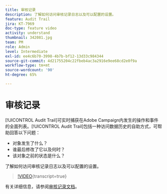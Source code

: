 ```yaml
---
title: 审核记录
description: 了解如何访问审核记录日志以及可以配置的设置。
feature: Audit Trail
jira: KT-7969
doc-type: feature video
activity: understand
thumbnail: 342081.jpg
team: PM
role: Admin
level: Intermediate
exl-id: ee4c6b70-3998-4b7b-bf12-13d33c984344
source-git-commit: 4d21755204c22fbeb4ac3a2916e9ee68cd2e0f9a
workflow-type: tm+mt
source-wordcount: '90'
ht-degree: 65%

---
```


# 审核记录

[!UICONTROL Audit Trail]可实时捕获在Adobe Campaign内发生的操作和事件的全面列表。[!UICONTROL Audit Trail]包括一种访问数据历史的自助方式，可帮助回答以下问题：

* 对象发生了什么？
* 谁最后修改了它以及何时？
* 该对象之前的状态是什么？

了解如何访问审核记录日志以及可以配置的设置。

>[!VIDEO](https://video.tv.adobe.com/v/342081?quality=12&learn=on){transcript=true}

有关详细信息，请参阅[审核记录文档](https://experienceleague.adobe.com/docs/campaign-classic/using/monitoring-campaign-classic/production-procedures/audit-trail.html?lang=zh-Hans)。
